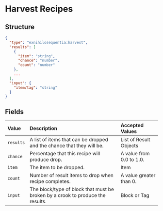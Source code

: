 # Harvest Recipes

## Structure

```json
{
  "type": "exnihilosequentia:harvest",
  "results": [
    {
      "item": "string",
      "chance": "number",
      "count": "number"
    },
    ...
  ],
  "input": {
    "item/tag": "string"
  }
}
```

## Fields

| Value     | Description                                                                    | Accepted Values          |
| :-------- | :----------------------------------------------------------------------------- | :----------------------- |
| `results` | A list of items that can be dropped and the chance that they will be.          | List of Result Objects   |
| `chance`  | Percentage that this recipe will produce drop.                                 | A value from 0.0 to 1.0. |
| `item`    | The item to be dropped.                                                        | Item                     |
| `count`   | Number of result items to drop when recipe completes.                          | A value greater than 0.  |
| `input`   | The block/type of block that must be broken by a crook to produce the results. | Block or Tag             |
